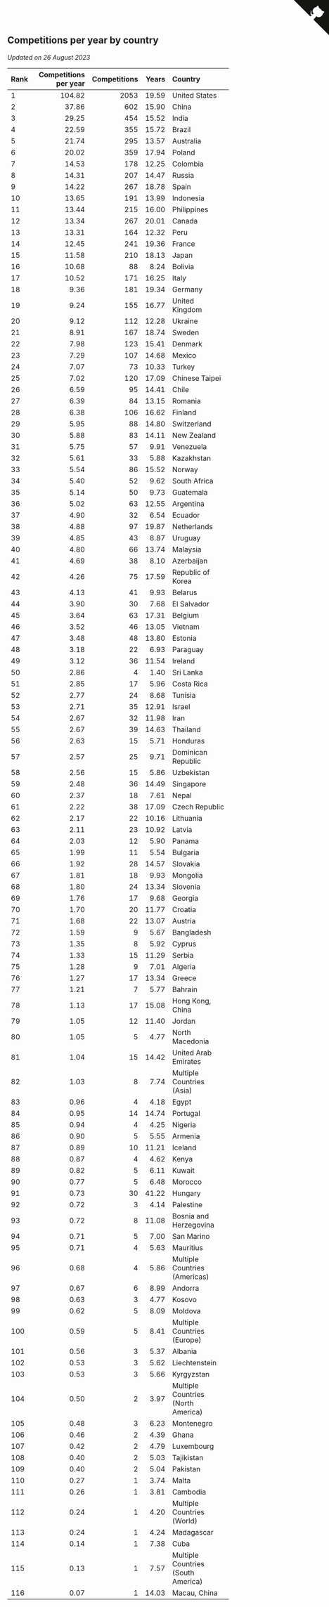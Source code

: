 ## Competitions per year by country

*Updated on 26 August 2023*

| Rank | Competitions per year | Competitions | Years | Country |
| :--- | ---: | ---: | ---: | :--- |
| 1 | 104.82 | 2053 | 19.59 | United States |
| 2 | 37.86 | 602 | 15.90 | China |
| 3 | 29.25 | 454 | 15.52 | India |
| 4 | 22.59 | 355 | 15.72 | Brazil |
| 5 | 21.74 | 295 | 13.57 | Australia |
| 6 | 20.02 | 359 | 17.94 | Poland |
| 7 | 14.53 | 178 | 12.25 | Colombia |
| 8 | 14.31 | 207 | 14.47 | Russia |
| 9 | 14.22 | 267 | 18.78 | Spain |
| 10 | 13.65 | 191 | 13.99 | Indonesia |
| 11 | 13.44 | 215 | 16.00 | Philippines |
| 12 | 13.34 | 267 | 20.01 | Canada |
| 13 | 13.31 | 164 | 12.32 | Peru |
| 14 | 12.45 | 241 | 19.36 | France |
| 15 | 11.58 | 210 | 18.13 | Japan |
| 16 | 10.68 | 88 | 8.24 | Bolivia |
| 17 | 10.52 | 171 | 16.25 | Italy |
| 18 | 9.36 | 181 | 19.34 | Germany |
| 19 | 9.24 | 155 | 16.77 | United Kingdom |
| 20 | 9.12 | 112 | 12.28 | Ukraine |
| 21 | 8.91 | 167 | 18.74 | Sweden |
| 22 | 7.98 | 123 | 15.41 | Denmark |
| 23 | 7.29 | 107 | 14.68 | Mexico |
| 24 | 7.07 | 73 | 10.33 | Turkey |
| 25 | 7.02 | 120 | 17.09 | Chinese Taipei |
| 26 | 6.59 | 95 | 14.41 | Chile |
| 27 | 6.39 | 84 | 13.15 | Romania |
| 28 | 6.38 | 106 | 16.62 | Finland |
| 29 | 5.95 | 88 | 14.80 | Switzerland |
| 30 | 5.88 | 83 | 14.11 | New Zealand |
| 31 | 5.75 | 57 | 9.91 | Venezuela |
| 32 | 5.61 | 33 | 5.88 | Kazakhstan |
| 33 | 5.54 | 86 | 15.52 | Norway |
| 34 | 5.40 | 52 | 9.62 | South Africa |
| 35 | 5.14 | 50 | 9.73 | Guatemala |
| 36 | 5.02 | 63 | 12.55 | Argentina |
| 37 | 4.90 | 32 | 6.54 | Ecuador |
| 38 | 4.88 | 97 | 19.87 | Netherlands |
| 39 | 4.85 | 43 | 8.87 | Uruguay |
| 40 | 4.80 | 66 | 13.74 | Malaysia |
| 41 | 4.69 | 38 | 8.10 | Azerbaijan |
| 42 | 4.26 | 75 | 17.59 | Republic of Korea |
| 43 | 4.13 | 41 | 9.93 | Belarus |
| 44 | 3.90 | 30 | 7.68 | El Salvador |
| 45 | 3.64 | 63 | 17.31 | Belgium |
| 46 | 3.52 | 46 | 13.05 | Vietnam |
| 47 | 3.48 | 48 | 13.80 | Estonia |
| 48 | 3.18 | 22 | 6.93 | Paraguay |
| 49 | 3.12 | 36 | 11.54 | Ireland |
| 50 | 2.86 | 4 | 1.40 | Sri Lanka |
| 51 | 2.85 | 17 | 5.96 | Costa Rica |
| 52 | 2.77 | 24 | 8.68 | Tunisia |
| 53 | 2.71 | 35 | 12.91 | Israel |
| 54 | 2.67 | 32 | 11.98 | Iran |
| 55 | 2.67 | 39 | 14.63 | Thailand |
| 56 | 2.63 | 15 | 5.71 | Honduras |
| 57 | 2.57 | 25 | 9.71 | Dominican Republic |
| 58 | 2.56 | 15 | 5.86 | Uzbekistan |
| 59 | 2.48 | 36 | 14.49 | Singapore |
| 60 | 2.37 | 18 | 7.61 | Nepal |
| 61 | 2.22 | 38 | 17.09 | Czech Republic |
| 62 | 2.17 | 22 | 10.16 | Lithuania |
| 63 | 2.11 | 23 | 10.92 | Latvia |
| 64 | 2.03 | 12 | 5.90 | Panama |
| 65 | 1.99 | 11 | 5.54 | Bulgaria |
| 66 | 1.92 | 28 | 14.57 | Slovakia |
| 67 | 1.81 | 18 | 9.93 | Mongolia |
| 68 | 1.80 | 24 | 13.34 | Slovenia |
| 69 | 1.76 | 17 | 9.68 | Georgia |
| 70 | 1.70 | 20 | 11.77 | Croatia |
| 71 | 1.68 | 22 | 13.07 | Austria |
| 72 | 1.59 | 9 | 5.67 | Bangladesh |
| 73 | 1.35 | 8 | 5.92 | Cyprus |
| 74 | 1.33 | 15 | 11.29 | Serbia |
| 75 | 1.28 | 9 | 7.01 | Algeria |
| 76 | 1.27 | 17 | 13.34 | Greece |
| 77 | 1.21 | 7 | 5.77 | Bahrain |
| 78 | 1.13 | 17 | 15.08 | Hong Kong, China |
| 79 | 1.05 | 12 | 11.40 | Jordan |
| 80 | 1.05 | 5 | 4.77 | North Macedonia |
| 81 | 1.04 | 15 | 14.42 | United Arab Emirates |
| 82 | 1.03 | 8 | 7.74 | Multiple Countries (Asia) |
| 83 | 0.96 | 4 | 4.18 | Egypt |
| 84 | 0.95 | 14 | 14.74 | Portugal |
| 85 | 0.94 | 4 | 4.25 | Nigeria |
| 86 | 0.90 | 5 | 5.55 | Armenia |
| 87 | 0.89 | 10 | 11.21 | Iceland |
| 88 | 0.87 | 4 | 4.62 | Kenya |
| 89 | 0.82 | 5 | 6.11 | Kuwait |
| 90 | 0.77 | 5 | 6.48 | Morocco |
| 91 | 0.73 | 30 | 41.22 | Hungary |
| 92 | 0.72 | 3 | 4.14 | Palestine |
| 93 | 0.72 | 8 | 11.08 | Bosnia and Herzegovina |
| 94 | 0.71 | 5 | 7.00 | San Marino |
| 95 | 0.71 | 4 | 5.63 | Mauritius |
| 96 | 0.68 | 4 | 5.86 | Multiple Countries (Americas) |
| 97 | 0.67 | 6 | 8.99 | Andorra |
| 98 | 0.63 | 3 | 4.77 | Kosovo |
| 99 | 0.62 | 5 | 8.09 | Moldova |
| 100 | 0.59 | 5 | 8.41 | Multiple Countries (Europe) |
| 101 | 0.56 | 3 | 5.37 | Albania |
| 102 | 0.53 | 3 | 5.62 | Liechtenstein |
| 103 | 0.53 | 3 | 5.66 | Kyrgyzstan |
| 104 | 0.50 | 2 | 3.97 | Multiple Countries (North America) |
| 105 | 0.48 | 3 | 6.23 | Montenegro |
| 106 | 0.46 | 2 | 4.39 | Ghana |
| 107 | 0.42 | 2 | 4.79 | Luxembourg |
| 108 | 0.40 | 2 | 5.03 | Tajikistan |
| 109 | 0.40 | 2 | 5.04 | Pakistan |
| 110 | 0.27 | 1 | 3.74 | Malta |
| 111 | 0.26 | 1 | 3.81 | Cambodia |
| 112 | 0.24 | 1 | 4.20 | Multiple Countries (World) |
| 113 | 0.24 | 1 | 4.24 | Madagascar |
| 114 | 0.14 | 1 | 7.38 | Cuba |
| 115 | 0.13 | 1 | 7.57 | Multiple Countries (South America) |
| 116 | 0.07 | 1 | 14.03 | Macau, China |


<a href="https://github.com/JustinTimeCuber/wca_statistics" class="github-corner" aria-label="View source on Github"><svg width="80" height="80" viewBox="0 0 250 250" style="fill:#151513; color:#fff; position: absolute; top: 0; border: 0; right: 0;" aria-hidden="true"><path d="M0,0 L115,115 L130,115 L142,142 L250,250 L250,0 Z"></path><path d="M128.3,109.0 C113.8,99.7 119.0,89.6 119.0,89.6 C122.0,82.7 120.5,78.6 120.5,78.6 C119.2,72.0 123.4,76.3 123.4,76.3 C127.3,80.9 125.5,87.3 125.5,87.3 C122.9,97.6 130.6,101.9 134.4,103.2" fill="currentColor" style="transform-origin: 130px 106px;" class="octo-arm"></path><path d="M115.0,115.0 C114.9,115.1 118.7,116.5 119.8,115.4 L133.7,101.6 C136.9,99.2 139.9,98.4 142.2,98.6 C133.8,88.0 127.5,74.4 143.8,58.0 C148.5,53.4 154.0,51.2 159.7,51.0 C160.3,49.4 163.2,43.6 171.4,40.1 C171.4,40.1 176.1,42.5 178.8,56.2 C183.1,58.6 187.2,61.8 190.9,65.4 C194.5,69.0 197.7,73.2 200.1,77.6 C213.8,80.2 216.3,84.9 216.3,84.9 C212.7,93.1 206.9,96.0 205.4,96.6 C205.1,102.4 203.0,107.8 198.3,112.5 C181.9,128.9 168.3,122.5 157.7,114.1 C157.9,116.9 156.7,120.9 152.7,124.9 L141.0,136.5 C139.8,137.7 141.6,141.9 141.8,141.8 Z" fill="currentColor" class="octo-body"></path></svg></a><style>.github-corner:hover .octo-arm{animation:octocat-wave 560ms ease-in-out}@keyframes octocat-wave{0%,100%{transform:rotate(0)}20%,60%{transform:rotate(-25deg)}40%,80%{transform:rotate(10deg)}}@media (max-width:500px){.github-corner:hover .octo-arm{animation:none}.github-corner .octo-arm{animation:octocat-wave 560ms ease-in-out}}</style>

